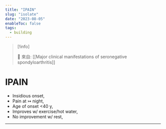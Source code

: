 ```yaml
---
title: "IPAIN"
slug: "isolate"
date: "2023-08-05"
enableToc: false
tags:
  - building
---
```


> [!info]
>
> 🌱 來自: [[Major clinical manifestations of seronegative spondyloarthritis]]

# IPAIN

- Insidious onset,
- Pain at ↣ night,
- Age of onset <40 y,
- Improves w/ exercise/hot water,
- No improvement w/ rest,

---
